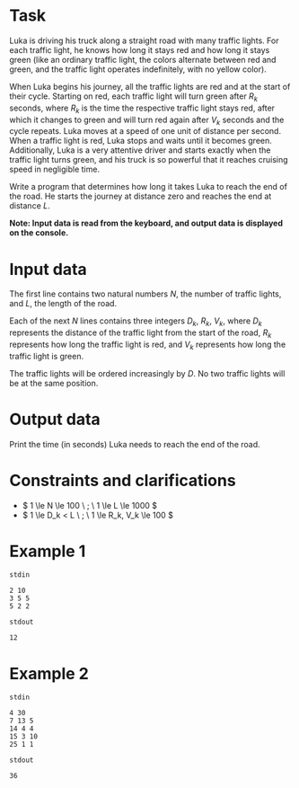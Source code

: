 # Task
Luka is driving his truck along a straight road with many traffic lights. For each traffic light, he knows how long it stays red and how long it stays green (like an ordinary traffic light, the colors alternate between red and green, and the traffic light operates indefinitely, with no yellow color).

When Luka begins his journey, all the traffic lights are red and at the start of their cycle. Starting on red, each traffic light will turn green after $R_k$ seconds, where $R_k$ is the time the respective traffic light stays red, after which it changes to green and will turn red again after $V_k$ seconds and the cycle repeats. Luka moves at a speed of one unit of distance per second. When a traffic light is red, Luka stops and waits until it becomes green.
Additionally, Luka is a very attentive driver and starts exactly when the traffic light turns green, and his truck is so powerful that it reaches cruising speed in negligible time.

Write a program that determines how long it takes Luka to reach the end of the road. He starts the journey at distance zero and reaches the end at distance $L$.

**Note: Input data is read from the keyboard, and output data is displayed on the console.**

# Input data
The first line contains two natural numbers $N$, the number of traffic lights, and $L$, the length of the road.

Each of the next $N$ lines contains three integers $D_k$, $R_k$, $V_k$, where $D_k$ represents the distance of the traffic light from the start of the road, $R_k$ represents how long the traffic light is red, and $V_k$ represents how long the traffic light is green.

The traffic lights will be ordered increasingly by $D$. No two traffic lights will be at the same position.

# Output data
Print the time (in seconds) Luka needs to reach the end of the road.

# Constraints and clarifications
- $ 1 \le N \le 100 \ ; \ 1 \le L \le 1000 $
- $ 1 \le D_k < L \ ; \ 1 \le R_k, V_k \le 100 $

# Example 1
  `stdin`
  ```
2 10
3 5 5
5 2 2
  ```
  `stdout`
  ```
  12
  ```

# Example 2
  `stdin`
  ```
4 30
7 13 5
14 4 4
15 3 10
25 1 1
  ```
  `stdout`
  ```
  36
  